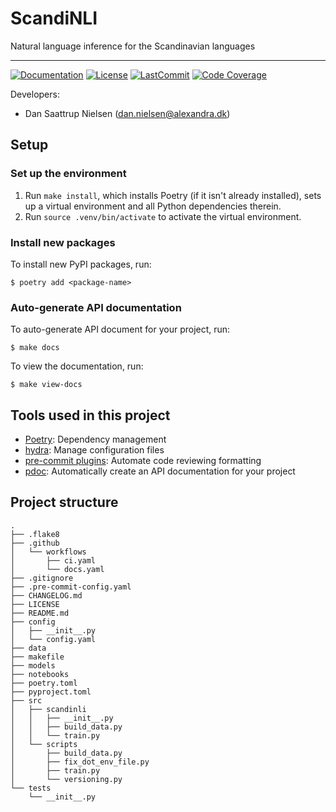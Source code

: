 # ScandiNLI

Natural language inference for the Scandinavian languages

______________________________________________________________________
[![Documentation](https://img.shields.io/badge/docs-passing-green)](https://saattrupdan.github.io/scandinli/scandinli.html)
[![License](https://img.shields.io/github/license/saattrupdan/scandinli)](https://github.com/saattrupdan/scandinli/blob/main/LICENSE)
[![LastCommit](https://img.shields.io/github/last-commit/saattrupdan/scandinli)](https://github.com/saattrupdan/scandinli/commits/main)
[![Code Coverage](https://img.shields.io/badge/Coverage-0%25-red.svg)](https://github.com/saattrupdan/scandinli/tree/main/tests)


Developers:

- Dan Saattrup Nielsen (dan.nielsen@alexandra.dk)


## Setup

### Set up the environment

1. Run `make install`, which installs Poetry (if it isn't already installed), sets up a virtual environment and all Python dependencies therein.
2. Run `source .venv/bin/activate` to activate the virtual environment.

### Install new packages

To install new PyPI packages, run:

```
$ poetry add <package-name>
```

### Auto-generate API documentation

To auto-generate API document for your project, run:

```
$ make docs
```

To view the documentation, run:

```
$ make view-docs
```

## Tools used in this project
* [Poetry](https://towardsdatascience.com/how-to-effortlessly-publish-your-python-package-to-pypi-using-poetry-44b305362f9f): Dependency management
* [hydra](https://hydra.cc/): Manage configuration files
* [pre-commit plugins](https://pre-commit.com/): Automate code reviewing formatting
* [pdoc](https://github.com/pdoc3/pdoc): Automatically create an API documentation for your project

## Project structure
```
.
├── .flake8
├── .github
│   └── workflows
│       ├── ci.yaml
│       └── docs.yaml
├── .gitignore
├── .pre-commit-config.yaml
├── CHANGELOG.md
├── LICENSE
├── README.md
├── config
│   ├── __init__.py
│   └── config.yaml
├── data
├── makefile
├── models
├── notebooks
├── poetry.toml
├── pyproject.toml
├── src
│   ├── scandinli
│   │   ├── __init__.py
│   │   ├── build_data.py
│   │   └── train.py
│   └── scripts
│       ├── build_data.py
│       ├── fix_dot_env_file.py
│       ├── train.py
│       └── versioning.py
└── tests
    └── __init__.py
```

